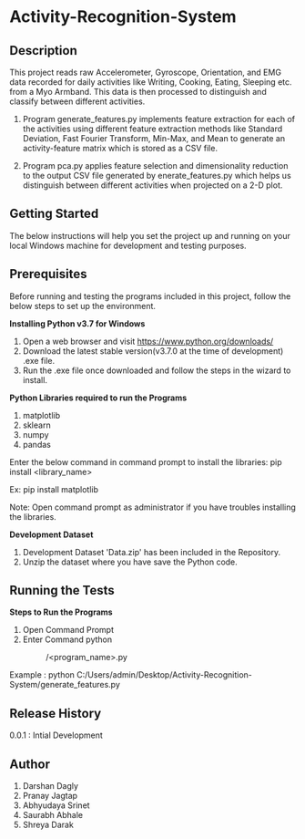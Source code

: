 # Activity-Recognition-System

Description
-----------

This project reads raw Accelerometer, Gyroscope, Orientation, and EMG data recorded for daily activities like Writing, Cooking, Eating, Sleeping etc. from a Myo Armband. 
This data is then processed to distinguish and classify between different activities.


1. Program generate_features.py implements feature extraction for each of the activities using different feature extraction methods like Standard Deviation, Fast Fourier Transform, Min-Max, and Mean to generate an activity-feature matrix which is stored as a CSV file.
 
2. Program pca.py applies feature selection and dimensionality reduction to the output CSV file generated by enerate_features.py which helps us distinguish between different activities when projected on a 2-D plot.


Getting Started
---------------
The below instructions will help you set the project up and running on your local Windows machine for development and testing purposes.

Prerequisites
-------------
Before running and testing the programs included in this project, follow the below steps to set up the environment.

**Installing Python v3.7 for Windows**
1. Open a web browser and visit https://www.python.org/downloads/
2. Download the latest stable version(v3.7.0 at the time of development) .exe file.
3. Run the .exe file once downloaded and follow the steps in the wizard to install.

**Python Libraries required to run the Programs**
1. matplotlib
2. sklearn
3. numpy
4. pandas

Enter the below command in command prompt to install the libraries:
pip install <library_name>

Ex: pip install matplotlib

Note: Open command prompt as administrator if you have troubles installing the libraries.

**Development Dataset**

1. Development Dataset 'Data.zip' has been included in the Repository.
2. Unzip the dataset where you have save the Python code.


Running the Tests
-----------------

**Steps to Run the Programs**
1. Open Command Prompt
2. Enter Command python <dir>/<program_name>.py 

Example : python C:/Users/admin/Desktop/Activity-Recognition-System/generate_features.py


Release History
---------------
0.0.1 : Intial Development


Author
------
1. Darshan Dagly
2. Pranay Jagtap
3. Abhyudaya Srinet
4. Saurabh Abhale
5. Shreya Darak
